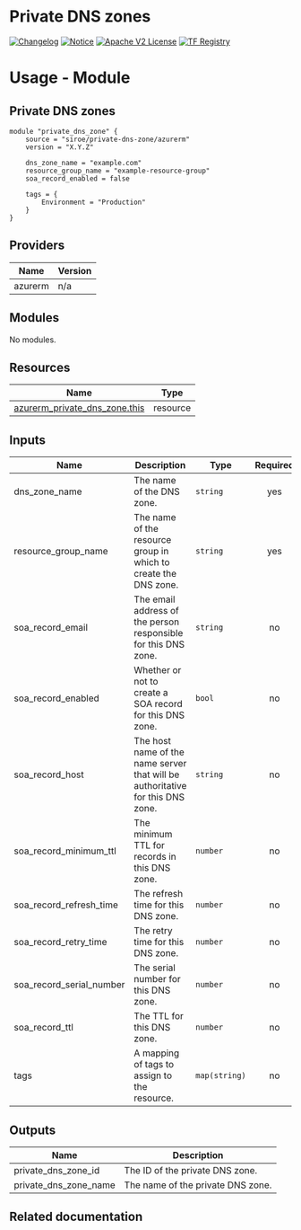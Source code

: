 <!-- BEGIN_TF_DOCS -->
 # Private DNS zones
[![Changelog](https://img.shields.io/badge/changelog-release-green.svg)](https://registry.terraform.io/providers/hashicorp/azurerm/latest/docs/resources/private_dns_zone) [![Notice](https://img.shields.io/badge/notice-copyright-yellow.svg)](NOTICE) [![Apache V2 License](https://img.shields.io/badge/license-Apache%20V2-orange.svg)](LICENSE) [![TF Registry](https://img.shields.io/badge/terraform-registry-blue.svg)](https://registry.terraform.io/providers/hashicorp/azurerm/latest/docs/resources/private_dns_zone)

# Usage - Module

## Private DNS zones
```hcl
module "private_dns_zone" {
    source = "siroe/private-dns-zone/azurerm"
    version = "X.Y.Z"

    dns_zone_name = "example.com"
    resource_group_name = "example-resource-group"
    soa_record_enabled = false

    tags = {
        Environment = "Production"
    }
}
```

## Providers

| Name | Version |
|------|---------|
| azurerm | n/a |

## Modules

No modules.

## Resources

| Name | Type |
|------|------|
| [azurerm_private_dns_zone.this](https://registry.terraform.io/providers/hashicorp/azurerm/latest/docs/resources/private_dns_zone) | resource |

## Inputs

| Name | Description | Type | Required |
|------|-------------|------|:--------:|
| dns\_zone\_name | The name of the DNS zone. | `string` | yes |
| resource\_group\_name | The name of the resource group in which to create the DNS zone. | `string` | yes |
| soa\_record\_email | The email address of the person responsible for this DNS zone. | `string` | no |
| soa\_record\_enabled | Whether or not to create a SOA record for this DNS zone. | `bool` | no |
| soa\_record\_host | The host name of the name server that will be authoritative for this DNS zone. | `string` | no |
| soa\_record\_minimum\_ttl | The minimum TTL for records in this DNS zone. | `number` | no |
| soa\_record\_refresh\_time | The refresh time for this DNS zone. | `number` | no |
| soa\_record\_retry\_time | The retry time for this DNS zone. | `number` | no |
| soa\_record\_serial\_number | The serial number for this DNS zone. | `number` | no |
| soa\_record\_ttl | The TTL for this DNS zone. | `number` | no |
| tags | A mapping of tags to assign to the resource. | `map(string)` | no |

## Outputs

| Name | Description |
|------|-------------|
| private\_dns\_zone\_id | The ID of the private DNS zone. |
| private\_dns\_zone\_name | The name of the private DNS zone. |

## Related documentation
<!-- END_TF_DOCS -->